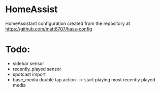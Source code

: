 # HomeAssist
HomeAssistant configuration created from the repository at https://github.com/matt8707/hass-config

# Todo:
- sidebar sensor
- recently_played sensor
- spotcast import
- base_media double tap action --> start playing most recently played media